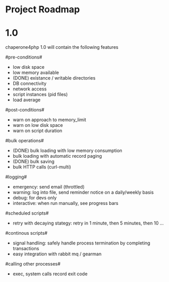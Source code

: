 Project Roadmap
=======

1.0
====

chaperone4php 1.0 will contain the following features

#pre-conditions#
* low disk space
* low memory available
* (DONE) existance / writable directories
* DB connectivity
* network access
* script instances (pid files)
* load average

#post-conditions#
* warn on approach to memory_limit
* warn on low disk space
* warn on script duration

#bulk operations#
* (DONE) bulk loading with low memory consumption
* bulk loading with automatic record paging
* (DONE) bulk saving
* bulk HTTP calls (curl-multi)

#logging#
* emergency: send email (throttled)
* warning: log into file, send reminder notice on a daily/weekly basis
* debug: for devs only
* interactive: when run manually, see progress bars

#scheduled scripts#
* retry with decaying stategy: retry in 1 minute, then 5 minutes, then 10 ...


#continous scripts#
* signal handling: safely handle process termination by completing
  transactions
* easy integration with rabbit mq / gearman

#calling other processes#
* exec, system calls record exit code


